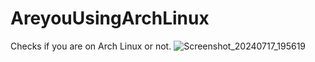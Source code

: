 # AreyouUsingArchLinux
Checks if you are on Arch Linux or not.
![Screenshot_20240717_195619](https://github.com/user-attachments/assets/06cea7f2-3d4b-4fbf-8171-0c9e8214cefd)
